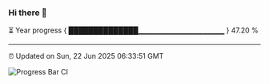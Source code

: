 ### Hi there 👋

⏳ Year progress { ██████████████▁▁▁▁▁▁▁▁▁▁▁▁▁▁▁▁ } 47.20 %

---

⏰ Updated on Sun, 22 Jun 2025 06:33:51 GMT

![Progress Bar CI](https://github.com/ZhaoGui/ZhaoGui/workflows/Progress%20Bar%20CI/badge.svg)
